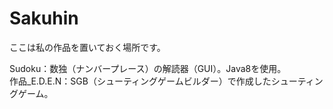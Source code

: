 # Sakuhin

ここは私の作品を置いておく場所です。

Sudoku：数独（ナンバープレース）の解読器（GUI）。Java8を使用。  
作品_E.D.E.N：SGB（シューティングゲームビルダー）で作成したシューティングゲーム。

